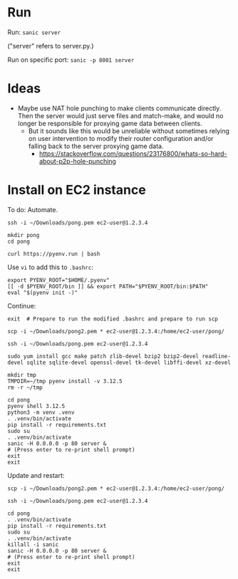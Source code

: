 # Run

Run: `sanic server`

("server" refers to server.py.)

Run on specific port: `sanic -p 8001 server`


# Ideas

- Maybe use NAT hole punching to make clients communicate directly. Then the server would just serve files and match-make, and would no longer be responsible for proxying game data between clients.
    - But it sounds like this would be unreliable without sometimes relying on user intervention to modify their router configuration and/or falling back to the server proxying game data.
        - https://stackoverflow.com/questions/23176800/whats-so-hard-about-p2p-hole-punching


# Install on EC2 instance

To do: Automate.

```
ssh -i ~/Downloads/pong.pem ec2-user@1.2.3.4

mkdir pong
cd pong

curl https://pyenv.run | bash
```

Use `vi` to add this to `.bashrc`:

```
export PYENV_ROOT="$HOME/.pyenv"
[[ -d $PYENV_ROOT/bin ]] && export PATH="$PYENV_ROOT/bin:$PATH"
eval "$(pyenv init -)"
```

Continue:

```
exit  # Prepare to run the modified .bashrc and prepare to run scp

scp -i ~/Downloads/pong2.pem * ec2-user@1.2.3.4:/home/ec2-user/pong/

ssh -i ~/Downloads/pong.pem ec2-user@1.2.3.4

sudo yum install gcc make patch zlib-devel bzip2 bzip2-devel readline-devel sqlite sqlite-devel openssl-devel tk-devel libffi-devel xz-devel

mkdir tmp
TMPDIR=~/tmp pyenv install -v 3.12.5
rm -r ~/tmp

cd pong
pyenv shell 3.12.5
python3 -m venv .venv
. .venv/bin/activate
pip install -r requirements.txt
sudo su
. .venv/bin/activate
sanic -H 0.0.0.0 -p 80 server &
# (Press enter to re-print shell prompt)
exit
exit
```

Update and restart:

```
scp -i ~/Downloads/pong2.pem * ec2-user@1.2.3.4:/home/ec2-user/pong/

ssh -i ~/Downloads/pong.pem ec2-user@1.2.3.4

cd pong
. .venv/bin/activate
pip install -r requirements.txt
sudo su
. .venv/bin/activate
killall -i sanic
sanic -H 0.0.0.0 -p 80 server &
# (Press enter to re-print shell prompt)
exit
exit
```
